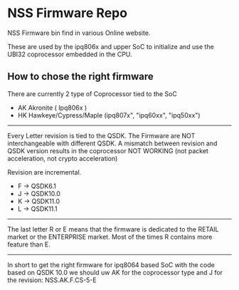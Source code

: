 # NSS Firmware Repo
NSS Firmware bin find in various Online website.

These are used by the ipq806x and upper SoC to initialize and use the UBI32 coprocessor embedded in the CPU.

How to chose the right firmware
-

There are currently 2 type of Coprocessor tied to the SoC

- AK Akronite ( Ipq806x )
- HK Hawkeye/Cypress/Maple (ipq807x", "ipq60xx", "ipq50xx")
---
Every Letter revision is tied to the QSDK. The Firmware are NOT interchangeable with different QSDK. A mismatch between revision and QSDK version results in the coprocessor NOT WORKING (not packet acceleration, not crypto acceleration)

Revision are incremental.

- F -> QSDK6.1
- J -> QSDK10.0
- K -> QSDK11.0
- L -> QSDK11.1
---
The last letter R or E means that the firmware is dedicated to the RETAIL market or the ENTERPRISE market.
Most of the times R contains more feature than E.

---

In short to get the right firmware for ipq8064 based SoC with the code based on QSDK 10.0 we should uw AK for the coprocessor type and J for the revision:
NSS.AK.F.CS-5-E
